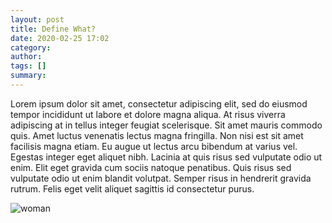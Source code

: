 ```yaml
---
layout: post
title: Define What?
date: 2020-02-25 17:02
category: 
author: 
tags: []
summary:
---
```

Lorem ipsum dolor sit amet, consectetur adipiscing elit, sed do eiusmod tempor incididunt ut labore et dolore magna aliqua. At risus viverra adipiscing at in tellus integer feugiat scelerisque. Sit amet mauris commodo quis. Amet luctus venenatis lectus magna fringilla. Non nisi est sit amet facilisis magna etiam. Eu augue ut lectus arcu bibendum at varius vel. Egestas integer eget aliquet nibh. Lacinia at quis risus sed vulputate odio ut enim. Elit eget gravida cum sociis natoque penatibus. Quis risus sed vulputate odio ut enim blandit volutpat. Semper risus in hendrerit gravida rutrum. Felis eget velit aliquet sagittis id consectetur purus.

![woman](https://live.staticflickr.com/65535/49581177532_1081560e64_c.jpg)

